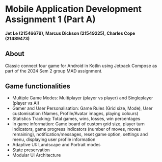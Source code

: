 # Mobile Application Development Assignment 1 (Part A)
#### Jet Le (21546679), Marcus Dickson (21549225), Charles Cope (21489473)

## About
Classic connect four game for Android in Kotlin using Jetpack Compose as part of the 2024 Sem 2 group MAD assignment.

## Game functionalities
- Multiple Game Modes: Multiplayer (player vs player) and Singleplayer (player vs AI)
- Gamer and User Personalisation: Game Rules (Grid size, Mode), User customisation (Names, Profile/Avatar images, playing colours)
- Statistics Tracking: Total games, wins, losses, win percentages
- In game information: Game board of custom grid size, player turn indicators, game progress indicators (number of moves, moves remaining), notification/messages, reset game option, settings and menu, displaying user profile information
- Adaptive UI: Landscape and Portrait modes
- State preservation
- Modular UI Architecture
